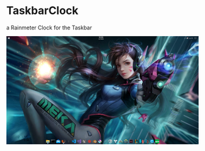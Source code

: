 # TaskbarClock
a Rainmeter Clock for the Taskbar

![Screenshot](https://github.com/GiantMurloc/TaskbarClock/blob/master/ReadmeRessources/Screenshot.png)

